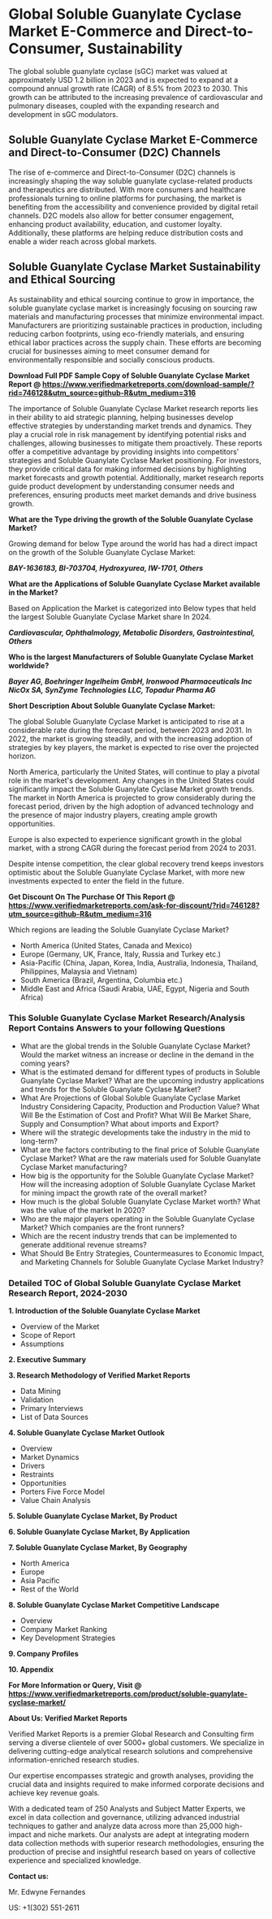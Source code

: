 <h1>Global Soluble Guanylate Cyclase Market E-Commerce and Direct-to-Consumer, Sustainability</h1><p class=""><p>The global soluble guanylate cyclase (sGC) market was valued at approximately USD 1.2 billion in 2023 and is expected to expand at a compound annual growth rate (CAGR) of 8.5% from 2023 to 2030. This growth can be attributed to the increasing prevalence of cardiovascular and pulmonary diseases, coupled with the expanding research and development in sGC modulators.</p><h2>Soluble Guanylate Cyclase Market E-Commerce and Direct-to-Consumer (D2C) Channels</h2><p>The rise of e-commerce and Direct-to-Consumer (D2C) channels is increasingly shaping the way soluble guanylate cyclase-related products and therapeutics are distributed. With more consumers and healthcare professionals turning to online platforms for purchasing, the market is benefiting from the accessibility and convenience provided by digital retail channels. D2C models also allow for better consumer engagement, enhancing product availability, education, and customer loyalty. Additionally, these platforms are helping reduce distribution costs and enable a wider reach across global markets.</p><h2>Soluble Guanylate Cyclase Market Sustainability and Ethical Sourcing</h2><p>As sustainability and ethical sourcing continue to grow in importance, the soluble guanylate cyclase market is increasingly focusing on sourcing raw materials and manufacturing processes that minimize environmental impact. Manufacturers are prioritizing sustainable practices in production, including reducing carbon footprints, using eco-friendly materials, and ensuring ethical labor practices across the supply chain. These efforts are becoming crucial for businesses aiming to meet consumer demand for environmentally responsible and socially conscious products.</p></p><p class=""><strong>Download Full PDF Sample Copy of Soluble Guanylate Cyclase Market Report @ <a href="https://www.verifiedmarketreports.com/download-sample/?rid=746128&utm_source=github-R&utm_medium=316" target="_blank">https://www.verifiedmarketreports.com/download-sample/?rid=746128&utm_source=github-R&utm_medium=316</a></strong></p><p>The importance of&nbsp;Soluble Guanylate Cyclase Market research reports lies in their ability to aid strategic planning, helping businesses develop effective strategies by understanding market trends and dynamics. They play a crucial role in risk management by identifying potential risks and challenges, allowing businesses to mitigate them proactively. These reports offer a competitive advantage by providing insights into competitors' strategies and Soluble Guanylate Cyclase Market positioning. For investors, they provide critical data for making informed decisions by highlighting market forecasts and growth potential. Additionally, market research reports guide product development by understanding consumer needs and preferences, ensuring products meet market demands and drive business growth.</p><p><strong>What are the&nbsp;Type driving the growth of the Soluble Guanylate Cyclase Market?</strong></p><p id="" class="">Growing demand for below Type around the world has had a direct impact on the growth of the Soluble Guanylate Cyclase Market:</p><p class=""><em><strong>BAY-1636183, BI-703704, Hydroxyurea, IW-1701, Others</strong></em></p><p class=""><strong>What are the&nbsp;Applications&nbsp;of Soluble Guanylate Cyclase Market available in the Market?</strong></p><p id="" class="">Based on Application the Market is categorized into Below types that held the largest Soluble Guanylate Cyclase Market share In 2024.</p><p class=""><em><strong>Cardiovascular, Ophthalmology, Metabolic Disorders, Gastrointestinal, Others</strong></em></p><p class=""><strong>Who is the largest Manufacturers of Soluble Guanylate Cyclase Market worldwide?</strong></p><p><em><strong>Bayer AG, Boehringer Ingelheim GmbH, Ironwood Pharmaceuticals Inc NicOx SA, SynZyme Technologies LLC, Topadur Pharma AG</strong></em></p><p id="" class=""><strong>Short Description About Soluble Guanylate Cyclase Market:</strong></p><p>The global Soluble Guanylate Cyclase Market is anticipated to rise at a considerable rate during the forecast period, between 2023 and 2031. In 2022, the market is growing steadily, and with the increasing adoption of strategies by key players, the market is expected to rise over the projected horizon.</p><p>North America, particularly the United States, will continue to play a pivotal role in the market's development. Any changes in the United States could significantly impact the Soluble Guanylate Cyclase Market growth trends. The market in North America is projected to grow considerably during the forecast period, driven by the high adoption of advanced technology and the presence of major industry players, creating ample growth opportunities.</p><p>Europe is also expected to experience significant growth in the global market, with a strong CAGR during the forecast period from 2024 to 2031.</p><p>Despite intense competition, the clear global recovery trend keeps investors optimistic about the Soluble Guanylate Cyclase Market, with more new investments expected to enter the field in the future.</p><p id="" class=""><strong>Get Discount On The Purchase Of This Report @ <a href="https://www.verifiedmarketreports.com/ask-for-discount/?rid=746128?utm_source=github-R&utm_medium=316" target="_blank">https://www.verifiedmarketreports.com/ask-for-discount/?rid=746128?utm_source=github-R&utm_medium=316</a></strong></p><p class="">Which regions are leading the Soluble Guanylate Cyclase Market?</p><ul><li>North America (United States, Canada and Mexico)</li><li>Europe (Germany, UK, France, Italy, Russia and Turkey etc.)</li><li>Asia-Pacific (China, Japan, Korea, India, Australia, Indonesia, Thailand, Philippines, Malaysia and Vietnam)</li><li>South America (Brazil, Argentina, Columbia etc.)</li><li>Middle East and Africa (Saudi Arabia, UAE, Egypt, Nigeria and South Africa)</li></ul><h3 id="" class="">This Soluble Guanylate Cyclase Market Research/Analysis Report Contains Answers to your following Questions</h3><ul><li>What are the global trends in the Soluble Guanylate Cyclase Market? Would the market witness an increase or decline in the demand in the coming years?</li><li>What is the estimated demand for different types of products in Soluble Guanylate Cyclase Market? What are the upcoming industry applications and trends for the Soluble Guanylate Cyclase Market?</li><li>What Are Projections of Global Soluble Guanylate Cyclase Market Industry Considering Capacity, Production and Production Value? What Will Be the Estimation of Cost and Profit? What Will Be Market Share, Supply and Consumption? What about imports and Export?</li><li>Where will the strategic developments take the industry in the mid to long-term?</li><li>What are the factors contributing to the final price of Soluble Guanylate Cyclase Market? What are the raw materials used for Soluble Guanylate Cyclase Market manufacturing?</li><li>How big is the opportunity for the Soluble Guanylate Cyclase Market? How will the increasing adoption of Soluble Guanylate Cyclase Market for mining impact the growth rate of the overall market?</li><li>How much is the global Soluble Guanylate Cyclase Market worth? What was the value of the market In 2020?</li><li>Who are the major players operating in the Soluble Guanylate Cyclase Market? Which companies are the front runners?</li><li>Which are the recent industry trends that can be implemented to generate additional revenue streams?</li><li>What Should Be Entry Strategies, Countermeasures to Economic Impact, and Marketing Channels for Soluble Guanylate Cyclase Market Industry?</li></ul><h3 id="" class="">Detailed TOC of Global Soluble Guanylate Cyclase Market Research Report, 2024-2030</h3><p id="" class=""><strong>1. Introduction of the Soluble Guanylate Cyclase Market</strong></p><ul><li>Overview of the Market</li><li>Scope of Report</li><li>Assumptions</li></ul><p id="" class=""><strong>2. Executive Summary</strong></p><p id="" class=""><strong>3. Research Methodology of Verified Market Reports</strong></p><ul><li>Data Mining</li><li>Validation</li><li>Primary Interviews</li><li>List of Data Sources</li></ul><p id="" class=""><strong>4. Soluble Guanylate Cyclase Market Outlook</strong></p><ul><li>Overview</li><li>Market Dynamics</li><li>Drivers</li><li>Restraints</li><li>Opportunities</li><li>Porters Five Force Model</li><li>Value Chain Analysis</li></ul><p id="" class=""><strong>5. Soluble Guanylate Cyclase Market, By Product</strong></p><p id="" class=""><strong>6. Soluble Guanylate Cyclase Market, By Application</strong></p><p id="" class=""><strong>7. Soluble Guanylate Cyclase Market, By Geography</strong></p><ul><li>North America</li><li>Europe</li><li>Asia Pacific</li><li>Rest of the World</li></ul><p id="" class=""><strong>8. Soluble Guanylate Cyclase Market Competitive Landscape</strong></p><ul><li>Overview</li><li>Company Market Ranking</li><li>Key Development Strategies</li></ul><p id="" class=""><strong>9. Company Profiles</strong></p><p id="" class=""><strong>10. Appendix</strong></p><p id="" class=""><strong>For More Information or Query, Visit @ <a href="https://www.verifiedmarketreports.com/product/soluble-guanylate-cyclase-market/" target="_blank">https://www.verifiedmarketreports.com/product/soluble-guanylate-cyclase-market/</a></strong></p><p id="" class=""><strong>About Us: Verified Market Reports</strong></p><p id="" class="">Verified Market Reports is a premier Global Research and Consulting firm serving a diverse clientele of over 5000+ global customers. We specialize in delivering cutting-edge analytical research solutions and comprehensive information-enriched research studies.</p><p id="" class="">Our expertise encompasses strategic and growth analyses, providing the crucial data and insights required to make informed corporate decisions and achieve key revenue goals.</p><p id="" class="">With a dedicated team of 250 Analysts and Subject Matter Experts, we excel in data collection and governance, utilizing advanced industrial techniques to gather and analyze data across more than 25,000 high-impact and niche markets. Our analysts are adept at integrating modern data collection methods with superior research methodologies, ensuring the production of precise and insightful research based on years of collective experience and specialized knowledge.</p><p id="" class=""><strong>Contact us:</strong></p><p id="" class="">Mr. Edwyne Fernandes</p><p id="" class="">US: +1(302) 551-2611</p>